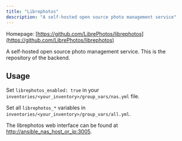 ```yaml
---
title: "Librephotos"
description: "A self-hosted open source photo management service"
---
```


Homepage: [https://github.com/LibrePhotos/librephotos](https://github.com/LibrePhotos/librephotos)

A self-hosted open source photo management service. This is the repository of the backend.

## Usage

Set `librephotos_enabled: true` in your `inventories/<your_inventory>/group_vars/nas.yml` file.

Set all `librephotos_*` variables in `inventories/<your_inventory>/group_vars/all.yml`.

The librephotos web interface can be found at [http://ansible_nas_host_or_ip:3005](http://ansible_nas_host_or_ip:3005).
